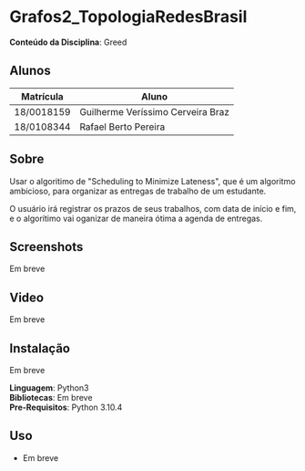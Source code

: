 # Grafos2_TopologiaRedesBrasil

**Conteúdo da Disciplina**: Greed<br>

## Alunos
|Matrícula | Aluno 
| -- | -- | 
| 18/0018159  |  Guilherme Veríssimo Cerveira Braz | 
| 18/0108344  |  Rafael Berto Pereira | 

## Sobre 
Usar o algoritimo de "Scheduling to Minimize Lateness", que é um algoritmo ambicioso, para organizar as entregas de trabalho de um estudante. 

O usuário irá registrar os prazos de seus trabalhos, com data de início e fim,  e o algorítimo 
vai oganizar de maneira ótima a agenda de entregas.

## Screenshots
Em breve

## Video
Em breve

## Instalação 
Em breve

**Linguagem**: Python3 <br>
**Bibliotecas**: Em breve<br>
**Pre-Requisitos**: Python 3.10.4 <br>

## Uso 
* Em breve


